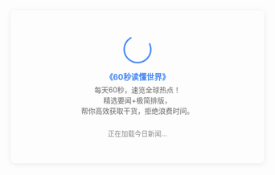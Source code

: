 ```yaml
---
title: 新闻(每日自动更新)
description: 每日新闻
mathjax: true
cover: https://i.imgs.ovh/2025/08/04/Yc7VH.jpeg
tags:
  - 每日国际大事件
categories:
  - 60s读懂世界！
abbrlink: b1eb355d
sticky: 5
swiper_index: 5
date: dateString
updated: dateString
---
```


<div style="background:transparent; padding:20px; border-radius:8px; max-width:800px; margin:0 auto; box-shadow:0 2px 12px rgba(0,0,0,0.08); font-family:-apple-system, sans-serif;">
  <div id="newsContainer">
    <div style="text-align:center; padding:30px 0;">
      <div style="width:50px; height:50px; margin:0 auto 15px; border:3px solid #4285f4; border-radius:50%; border-top-color:transparent; animation:spin 1s linear infinite;"></div>
      <p style="color:#4285f4; font-weight:bold; margin:0 0 5px; font-size:1.1em;">《60秒读懂世界》</p>
      <p style="color:#666; margin:0 0 25px; line-height:1.5;">
        每天60秒，速览全球热点！<br>
        精选要闻+极简排版，<br>
        帮你高效获取干货，拒绝浪费时间。
      </p>
      <p style="color:#888; margin:0; font-size:0.95em;">正在加载今日新闻...</p>
    </div>
  </div>
</div>

<script>
(function() {
  // 获取当天日期
  const today = new Date();
  const dateString = `${today.getFullYear()}-${String(today.getMonth()+1).padStart(2,'0')}-${String(today.getDate()).padStart(2,'0')}`;
  
  // 隐藏代码元素
  document.querySelectorAll('pre, code, script, style').forEach(el => {
    el.style.display = 'none';
  });
  
  // 加载新闻（带当天日期参数）
  fetch(`https://60s.viki.moe/v2/60s?date=${dateString}&encoding=text`)
    .then(response => {
      if (!response.ok) throw new Error('网络响应不正常');
      return response.text();
    })
    .then(text => {
      // 处理文本，从第二条开始添加句号
      const lines = text.split('\n').filter(line => line.trim());
      const processedText = lines.map((line, index) => {
        if (index > 0 && !line.endsWith('。') && !line.endsWith('!') && !line.endsWith('?')) {
          return line + '。';
        }
        return line;
      }).join('\n');

      document.getElementById('newsContainer').innerHTML = `
        <div style="background:transparent; border-radius:6px; padding:20px; box-shadow:inset 0 0 0 1px rgba(0,0,0,0.05); white-space:pre-line; line-height:1.6; font-size:0.95em;">
          ${processedText}
        </div>
        <p style="text-align:right; margin:15px 0 0; font-size:0.9em;">
          <span style="background:transparent; padding:3px 8px; border-radius:4px;">${dateString} 更新</span>
        </p>
      `;
    })
    .catch(e => {
      document.getElementById('newsContainer').innerHTML = `
        <div style="text-align:center; padding:20px;">
          <div style="font-size:2em; margin-bottom:10px;">⚠️</div>
          <p style="margin:0;">今日新闻加载失败，请刷新重试</p>
          <p style="margin:10px 0 0; font-size:0.9em;">错误原因：${e.message}</p>
        </div>
      `;
    });
})();
</script>

<style>
  @keyframes spin { to { transform: rotate(360deg); } }
  /* 确保不显示任何代码和默认列表样式 */
  pre, code, script, style, ol, ul { display: none !important; }
</style>
